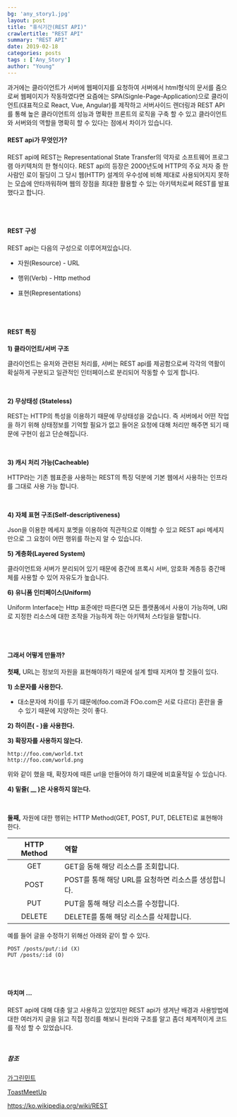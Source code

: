 ```yaml
---
bg: 'any_story1.jpg'
layout: post
title: "휴식기간(REST API)"
crawlertitle: "REST API"
summary: "REST API"
date: 2019-02-18
categories: posts
tags : ['Any_Story']
author: "Young"
---
```


 과거에는 클라이언트가 서버에 웹페이지를 요청하여 서버에서 html형식의 문서를 줌으로써 웹페이지가 작동하였다면 요즘에는 SPA(Signle-Page-Application)으로 클라이언트(대표적으로 React, Vue, Angular)를 제작하고  서버사이드 렌더링과 REST API를 통해 높은 클라이언트의 성능과 명확한 프론트의 로직을 구축 할 수 있고 클라이언트와 서버와의 역할을 명확히 할 수 있다는 점에서 차이가 있습니다.
<br/>

#### REST api가 무엇인가?

REST api에 REST는 Representational State Transfer의 약자로 소프트웨어 프로그램 아키텍처의 한 형식이다. REST api의 등장은 2000년도에 HTTP의 주요 저자 중 한 사람인 로이 필딩이 그 당시 웹(HTTP) 설계의 우수성에 비해 제대로 사용되어지지 못하는 모습에 안타까워하며 웹의 장점을 최대한 활용할 수 있는 아키텍처로써 REST를 발표했다고 합니다.

<br/><br/>

#### REST 구성

REST api는 다음의 구성으로 이루어져있습니다.

- 자원(Resource) - URL

- 행위(Verb) - Http method

- 표현(Representations)

<br/><br/>

#### REST 특징

**1) 클라이언트/서버 구조**

클라이언트는 유저와 관련된 처리를, 서버는 REST api를 제공함으로써 각각의 역활이 확실하게 구분되고 일관적인 인터페이스로 분리되어 작동할 수 있게 합니다.

<br/>

**2) 무상태성 (Stateless)**

REST는 HTTP의 특성을 이용하기 때문에 무상태성을 갖습니다. 즉 서버에서 어떤 작업을 하기 위해 상태정보를 기억할 필요가 없고 들어온 요청에 대해 처리만 해주면 되기 때문에 구현이 쉽고 단순해집니다.

<br/>

**3) 캐시 처리 가능(Cacheable)**

HTTP라는 기존 웹표준을 사용하는 REST의 특징 덕분에 기본 웹에서 사용하는 인프라를 그대로 사용 가능 합니다.

<br/>

**4) 자체 표현 구조(Self-descriptiveness)**

Json을 이용한 메세지 포멧을 이용하여 직관적으로 이해할 수 있고 REST api 메세지만으로 그 요청이 어떤 행위를 하는지 알 수 있습니다.



**5) 계층화(Layered System)**

클라이언트와 서버가 분리되어 있기 때문에 중간에 프록시 서버, 암호화 계층등 중간매체를 사용할 수 있어 자유도가 높습니다.



**6) 유니폼 인터페이스(Uniform)**

Uniform Interface는 Http 표준에만 따른다면 모든 플랫폼에서 사용이 가능하며, URI로 지정한 리소스에 대한 조작을 가능하게 하는 아키텍처 스타일을 말합니다.

<br/>

<br/>

#### 그래서 어떻게 만들까?

**첫째,** URL는 정보의 자원을 표현해야하기 때문에 설계 할때 지켜야 할 것들이 있다.

**1) 소문자를 사용한다.**

- 대소문자에 차이를 두기 떄문에(foo.com과 FOo.com은 서로 다르다) 혼란을 줄 수 있기 때문에 지양하는 것이 좋다.

**2) 하이픈( - )을 사용한다.**

**3) 확장자를 사용하지 않는다.**

```
http://foo.com/world.txt
http://foo.com/world.png
```

 위와 같이 했을 때, 확장자에 때른 url을 만들어야 하기 떄문에 비효울적일 수 있습니다.

**4) 밑줄( __ )은 사용하지 않는다.**

<br/>

**둘째,** 자원에 대한 행위는 HTTP Method(GET, POST, PUT, DELETE)로 표현해야 한다.

| HTTP Method | 역할                                |
|:-----------:|:--------------------------------- |
| GET         | GET을 동해 해당 리소스를 조회합니다.            |
| POST        | POST를 통해 해당 URL를 요청하면 리소스를 생성합니다. |
| PUT         | PUT을 통해 해당 리소스를 수정합니다.            |
| DELETE      | DELETE를 통해 해당 리소스를 삭제합니다.         |

예를 들어 글을 수정하기 위해선 아래와 같이 할 수 있다.

```
POST /posts/put/:id (X)
PUT /posts/:id (O)
```

<br/>

<br/>

#### 마치며 ...

REST api에 대해 대충 알고 사용하고 있었지만 REST api가 생겨난 배경과 사용방법에 대한 여러가지 글을 읽고 직접 정리를 해보니 원리와 구조를 알고 좀더 체계적이게 코드를 작성 할 수 있었습니다.

<br/>

##### 참조

<a href="https://brainbackdoor.tistory.com/53">가그린민트</a> 

<a href="https://meetup.toast.com/posts/92">ToastMeetUp</a>

https://ko.wikipedia.org/wiki/REST
